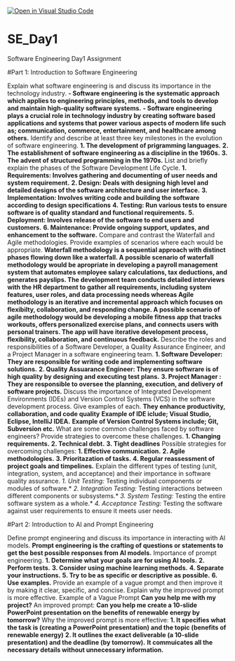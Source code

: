 [![Open in Visual Studio Code](https://classroom.github.com/assets/open-in-vscode-2e0aaae1b6195c2367325f4f02e2d04e9abb55f0b24a779b69b11b9e10269abc.svg)](https://classroom.github.com/online_ide?assignment_repo_id=15569192&assignment_repo_type=AssignmentRepo)
# SE_Day1
Software Engineering Day1 Assignment

#Part 1: Introduction to Software Engineering

Explain what software engineering is and discuss its importance in the technology industry.
**- Software engineering is the systematic approach which applies to engineering principles, methods, and tools to develop and maintain high-quality software systems.**
**- Software engineering plays a crucial role in technology industry by creating software based applications and systems that power various aspects of modern life such as; communication, commerce, entertainment, and healthcare among others.**
Identify and describe at least three key milestones in the evolution of software engineering.
**1. The development of prigramming languages.**
**2. The establishment of software engineering as a discipline in the 1960s.**
**3. The advent of structured programming in the 1970s.**
List and briefly explain the phases of the Software Development Life Cycle.
**1. Requirements: Involves gathering and documenting of user needs and system requirement.**
**2. Design: Deals with designing high level and detailed designs of the software architecture and user interface.**
**3. Implementation: Involves writing code and building the software according to design specifications**
**4. Testing: Run various tests to ensure software is of quality standard and functional requirements.**
**5. Deployment: Involves release of the software to end users and customers.**
**6. Maintenance: Provide ongoing support, updates, and enhancement to the software.**
Compare and contrast the Waterfall and Agile methodologies. Provide examples of scenarios where each would be appropriate.
**Waterfall methodology is a sequential approach with distinct phases flowing down like a waterfall. A possible scenario of waterfall methodology would be apropriate in developing a payroll management system that automates employee salary calculations, tax deductions, and generates payslips. The development team conducts detailed interviews with the HR department to gather all requirements, including system features, user roles, and data processing needs whereas Agile methodology is an iterative and incremental approach which focuses on flexibilty, collaboration, and responding change. A possible scenario of agile methodology would be developing a mobile fitness app that tracks workouts, offers personalized exercise plans, and connects users with personal trainers. The app will have iterative development process, flexibility, collaboration, and continuous feedback.**
Describe the roles and responsibilities of a Software Developer, a Quality Assurance Engineer, and a Project Manager in a software engineering team.
**1. Software Developer: They are responsible for writing code and implementing software solutions.**
**2. Quality Assuarance Engineer: They ensure softwrare is of high quality by designing and executing test plans.**
**3. Project Manager : They are responsible to oversee the planning, execution, and delivery of software projects.**
Discuss the importance of Integrated Development Environments (IDEs) and Version Control Systems (VCS) in the software development process. Give examples of each.
**They enhance productivity, collaboration, and code quality**
**Example of IDE iclude; Visual Studio, Eclipse, IntelliJ IDEA.**
**Example of Version Control Systems include; Git, Subversion etc.**
What are some common challenges faced by software engineers? Provide strategies to overcome these challenges.
**1. Changing requirements.**
**2. Technical debt.**
**3. Tight deadlines**
Possible strategies for overcoming challenges: 
**1. Effective communication.**
**2. Agile methodologies.**
**3. Prioritazation of tasks.**
**4. Regular reassessment of project goals and timpelines.**
Explain the different types of testing (unit, integration, system, and acceptance) and their importance in software quality assurance.
*1. Unit Testing:* Testing individual components or modules of software.*
*2. Integration Testing:* Testing interactions between different components or subsystems.*
*3. System Testing:* Testing the entire software system as a whole.*
*4. Acceptance Testing:* Testing the software against user requirements to ensure it meets user needs.

#Part 2: Introduction to AI and Prompt Engineering

Define prompt engineering and discuss its importance in interacting with AI models.
**Prompt engineering is the crafting of questions or statements to get the best possible responses from AI models.**
Importance of prompt engineering.
**1. Determine what your goals are for using AI tools.**
**2. Perform tests.**
**3. Consider using machine learning methods.**
**4. Separate your instructions.**
**5. Try to be as specific or descriptive as possible.**
**6. Use examples.**
Provide an example of a vague prompt and then improve it by making it clear, specific, and concise. Explain why the improved prompt is more effective.
Example of a Vague Prompt
**Can you help me with my project?**
An improved prompt:
**Can you help me create a 10-slide PowerPoint presentation on the benefits of renewable energy by tomorrow?**
Why the improved prompt is more effective:
**1. It specifies what the task is (creating a PowerPoint presentation) and the topic (benefits of renewable energy)**
**2. It outlines the exact deliverable (a 10-slide presentation) and the deadline (by tomorrow).**
**It commuicates all the necessary details without unnecessary information.**
